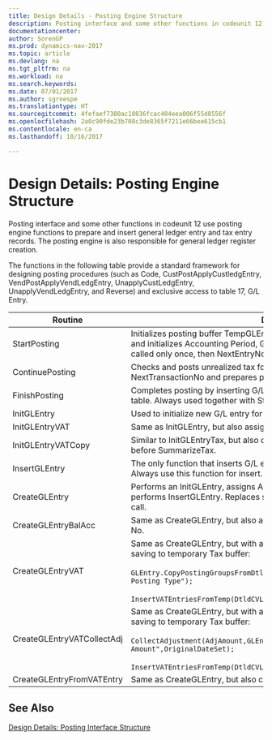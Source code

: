 ```yaml
---
title: Design Details - Posting Engine Structure
description: Posting interface and some other functions in codeunit 12 use posting engine functions to prepare and insert general ledger entry and tax entry records. The posting engine is also responsible for general ledger register creation.
documentationcenter: 
author: SorenGP
ms.prod: dynamics-nav-2017
ms.topic: article
ms.devlang: na
ms.tgt_pltfrm: na
ms.workload: na
ms.search.keywords: 
ms.date: 07/01/2017
ms.author: sgroespe
ms.translationtype: HT
ms.sourcegitcommit: 4fefaef7380ac10836fcac404eea006f55d8556f
ms.openlocfilehash: 2a0c90fde23b708c3de8365f7211e66bee615cb1
ms.contentlocale: en-ca
ms.lasthandoff: 10/16/2017

---
```

# <a name="design-details-posting-engine-structure"></a>Design Details: Posting Engine Structure
Posting interface and some other functions in codeunit 12 use posting engine functions to prepare and insert general ledger entry and tax entry records. The posting engine is also responsible for general ledger register creation.  
  
 The functions in the following table provide a standard framework for designing posting procedures (such as Code, CustPostApplyCustledgEntry, VendPostApplyVendLedgEntry, UnapplyCustLedgEntry, UnapplyVendLedgEntry, and Reverse) and exclusive access to table 17, G/L Entry.  
  
|Routine|Description|  
|-------------|---------------------------------------|  
|StartPosting|Initializes posting buffer TempGLEntryBuf, locks G/L Entry and Tax Entry tables, and initializes Accounting Period, G/L Register, and Exchange Rate. Should be called only once, then NextEntryNo is 0.|  
|ContinuePosting|Checks and posts unrealized tax for previous transaction increment NextTransactionNo and prepares post of next line.|  
|FinishPosting|Completes posting by inserting G/L entries from temporary buffer into database table. Always used together with StartPosting. Checks for inconsistencies.|  
|InitGLEntry|Used to initialize new G/L entry for Gen. Jnl Line. Returns GLEntry as parameter.|  
|InitGLEntryVAT|Same as InitGLEntry, but also assigns Bal. Account No. and SummarizeVAT.|  
|InitGLEntryVATCopy|Similar to InitGLEntryTax, but also copies posting groups data from Tax Entry before SummarizeTax.|  
|InsertGLEntry|The only function that inserts G/L entry into global TempGLEntryBuf table. Always use this function for insert.|  
|CreateGLEntry|Performs an InitGLEntry, assigns Additional Currency Amount, and then performs InsertGLEntry. Replaces several lines of code with a single function call.|  
|CreateGLEntryBalAcc|Same as CreateGLEntry, but also assigns Bal. Account Type and Bal. Account No.|  
|CreateGLEntryVAT|Same as CreateGLEntry, but with additional processing for posting groups and saving to temporary Tax buffer:<br /><br /> `GLEntry.CopyPostingGroupsFromDtldCVBuf(DtldCVLedgEntryBuf,GenJnlLine."Gen. Posting Type");`<br /><br /> `InsertVATEntriesFromTemp(DtldCVLedgEntryBuf,GLEntry);`|  
|CreateGLEntryVATCollectAdj|Same as CreateGLEntry, but with additional collection of adjustments and saving to temporary Tax buffer:<br /><br /> `CollectAdjustment(AdjAmount,GLEntry.Amount,GLEntry."Additional-Currency Amount",OriginalDateSet);`<br /><br /> `InsertVATEntriesFromTemp(DtldCVLedgEntryBuf,GLEntry);`|  
|CreateGLEntryFromVATEntry|Same as CreateGLEntry, but also copies posting groups from Tax entry.|  
  
## <a name="see-also"></a>See Also  
 [Design Details: Posting Interface Structure](design-details-posting-interface-structure.md)
